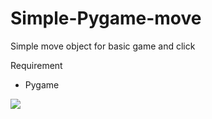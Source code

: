 # Simple-Pygame-move
Simple move object for basic game and click

Requirement 
- Pygame  

![](https://www.cuby-hebergs.com/dl/game.gif)

